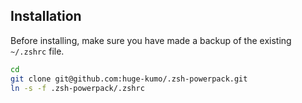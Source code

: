 ## Installation

Before installing, make sure you have made a backup of the existing `~/.zshrc` file.

```bash
cd
git clone git@github.com:huge-kumo/.zsh-powerpack.git
ln -s -f .zsh-powerpack/.zshrc
```
